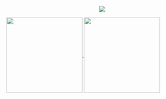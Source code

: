 <p align="center"><img align="center" src="https://profile-counter.glitch.me/{JoseMiguel01012570345}/count.svg" /></p> 
<a href="https://github.com/JoseMiguel01012570345/github-readme-stats">
  <img height=200 align="center" src="https://github-readme-stats.vercel.app/api?username=JoseMiguel01012570345&show_icons=true&theme=radical" />
</a>
<a href="https://github.com/JoseMiguel01012570345/github-readme-stats">
  <img height=200 align="center" src="https://github-readme-stats.vercel.app/api/top-langs/?username=JoseMiguel01012570345&langs_count=8&layout=donut" />
</a>
<!-- <a href="https://github.com/JoseMiguel01012570345/github-readme-stats">
  <img height=200 align="center" src="https://github-readme-stats.vercel.app/api/wakatime?username=JoseMiguel01012570345" />
</a> -->
